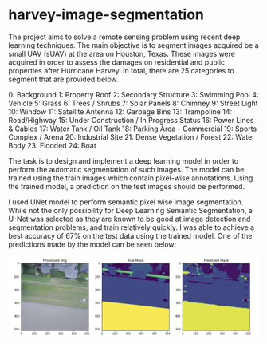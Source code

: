 # harvey-image-segmentation

The project aims to solve a remote sensing problem using recent deep learning techniques. The main objective is to segment images acquired be a small UAV (sUAV) at the area on Houston, Texas. These images were acquired in order to assess the damages on residential and public properties after Hurricane Harvey. In total, there are 25 categories to segment that are provided below.

0: Background
1: Property Roof
2: Secondary Structure
3: Swimming Pool
4: Vehicle
5: Grass
6: Trees / Shrubs
7: Solar Panels
8: Chimney
9: Street Light
10: Window
11: Satellite Antenna
12: Garbage Bins
13: Trampoline
14: Road/Highway
15: Under Construction / In Progress Status
16: Power Lines & Cables
17: Water Tank / Oil Tank
18: Parking Area - Commercial
19: Sports Complex / Arena
20: Industrial Site
21: Dense Vegetation / Forest
22: Water Body
23: Flooded
24: Boat


The task is to design and implement a deep learning model in order to perform the automatic segmentation of such images. The model can be trained using the train images which contain pixel-wise annotations. Using the trained model, a prediction on the test images should be performed.

I used UNet model to perform semantic pixel wise image segmentation. While not the only possibility for Deep Learning Semantic Segmentation, a U-Net was selected as they are known to be good at image detection and segmentation problems, and train relatively quickly. I was able to achieve a best accuracy of 67\% on the test data using the trained model. One of the predictions made by the model can be seen below:

![prediction](data/6456_prediction.png)
